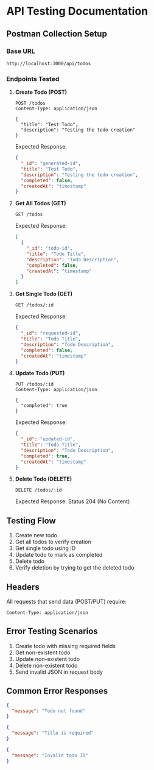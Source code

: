# API Testing Documentation

## Postman Collection Setup

### Base URL 
`http://localhost:3000/api/todos`

### Endpoints Tested

1. **Create Todo (POST)**
   ```http
   POST /todos
   Content-Type: application/json

   {
     "title": "Test Todo",
     "description": "Testing the todo creation"
   }
   ```
   Expected Response:
   ```json
   {
     "_id": "generated-id",
     "title": "Test Todo",
     "description": "Testing the todo creation",
     "completed": false,
     "createdAt": "timestamp"
   }
   ```

2. **Get All Todos (GET)**
   ```http
   GET /todos
   ```
   Expected Response:
   ```json
   [
     {
       "_id": "todo-id",
       "title": "Todo Title",
       "description": "Todo Description",
       "completed": false,
       "createdAt": "timestamp"
     }
   ]
   ```

3. **Get Single Todo (GET)**
   ```http
   GET /todos/:id
   ```
   Expected Response:
   ```json
   {
     "_id": "requested-id",
     "title": "Todo Title",
     "description": "Todo Description",
     "completed": false,
     "createdAt": "timestamp"
   }
   ```

4. **Update Todo (PUT)**
   ```http
   PUT /todos/:id
   Content-Type: application/json

   {
     "completed": true
   }
   ```
   Expected Response:
   ```json
   {
     "_id": "updated-id",
     "title": "Todo Title",
     "description": "Todo Description",
     "completed": true,
     "createdAt": "timestamp"
   }
   ```

5. **Delete Todo (DELETE)**
   ```http
   DELETE /todos/:id
   ```
   Expected Response: Status 204 (No Content)

## Testing Flow
1. Create new todo
2. Get all todos to verify creation
3. Get single todo using ID
4. Update todo to mark as completed
5. Delete todo
6. Verify deletion by trying to get the deleted todo

## Headers
All requests that send data (POST/PUT) require:
```http
Content-Type: application/json
``` 

## Error Testing Scenarios
1. Create todo with missing required fields
2. Get non-existent todo
3. Update non-existent todo
4. Delete non-existent todo
5. Send invalid JSON in request body

## Common Error Responses
```json
{
  "message": "Todo not found"
}
```

```json
{
  "message": "Title is required"
}
```

```json
{
  "message": "Invalid todo ID"
}
```
